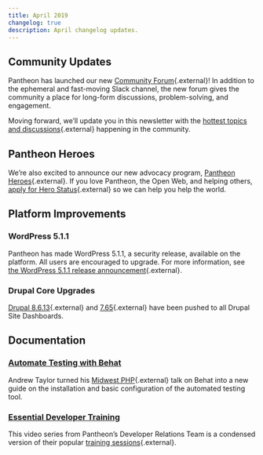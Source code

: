 ```yaml
---
title: April 2019
changelog: true
description: April changelog updates.
---
```


## Community Updates
Pantheon has launched our new [Community Forum](https://discuss.pantheon.io){.external}!  In addition to the ephemeral and fast-moving Slack channel, the new forum gives the community a place for long-form discussions, problem-solving, and engagement.

Moving forward, we’ll update you in this newsletter with the [hottest topics and discussions](https://discuss.pantheon.io/top){.external} happening in the community.

## Pantheon Heroes
We’re also excited to announce our new advocacy program, [Pantheon Heroes](https://community.pantheon.io/){.external}. If you love Pantheon, the Open Web, and helping others, [apply for Hero Status](https://community.pantheon.io/#apply){.external} so we can help you help the world.

## Platform Improvements
### WordPress 5.1.1
Pantheon has made WordPress 5.1.1, a security release, available on the platform. All users are encouraged to upgrade. For more information, see [the WordPress 5.1.1 release announcement](https://wordpress.org/news/2019/03/wordpress-5-1-1-security-and-maintenance-release/){.external}.

### Drupal Core Upgrades
[Drupal 8.6.13](https://www.drupal.org/project/drupal/releases/8.6.13){.external} and [7.65](https://www.drupal.org/project/drupal/releases/7.65){.external} have been pushed to all Drupal Site Dashboards.

## Documentation

### [Automate Testing with Behat](/docs/guides/behat/)
Andrew Taylor turned his [Midwest PHP](https://2019.midwestphp.org/){.external} talk on Behat into a new guide on the installation and basic configuration of the automated testing tool.

### [Essential Developer Training](/docs/guides/edt/)
This video series from Pantheon’s Developer Relations Team is a condensed version of their popular [training sessions](https://pantheon.io/essential-developer-training){.external}.

